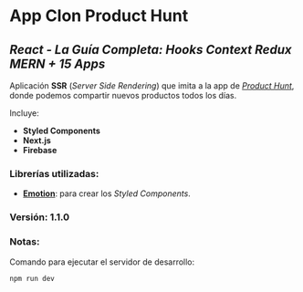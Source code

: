 # App Clon Product Hunt

## *React - La Guía Completa: Hooks Context Redux MERN + 15 Apps*

Aplicación **SSR** (_Server Side Rendering_) que imita a la app de [_Product Hunt_](https://www.producthunt.com/), donde podemos compartir nuevos productos todos los días.

Incluye:
+ **Styled Components**
+ **Next.js**
+ **Firebase**

### Librerías utilizadas:
- [**Emotion**](https://emotion.sh/docs/introduction): para crear los _Styled Components_.

### Versión: 1.1.0

### Notas:
Comando para ejecutar el servidor de desarrollo:
```
npm run dev
```